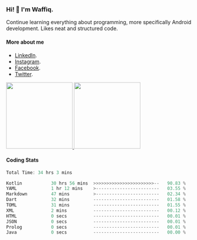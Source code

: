 ### Hi! 👋 I'm Waffiq.

Continue learning everything about programming, more specifically Android development. Likes neat and structured code.

#### More about me 
- [LinkedIn](https://www.linkedin.com/in/waffiqaziz/).
- [Instagram](https://www.instagram.com/waffiqaziz/).
- [Facebook](https://web.facebook.com/WaffiqAziz/).
- [Twitter](https://twitter.com/AzizWaffiq).

<p align="left">
<a href="https://github.com/waffiqaziz">
  <img height="180em" src="https://github-readme-stats-eight-theta.vercel.app/api?username=waffiqaziz&show_icons=true&theme=algolia&include_all_commits=true&count_private=true"/>
  <img height="180em" src="https://github-readme-stats-eight-theta.vercel.app/api/top-langs/?username=waffiqaziz&layout=compact&langs_count=8&theme=algolia"/>
</a>
</p>

#### Coding Stats
<!--START_SECTION:waka-->

```rust
Total Time: 34 hrs 3 mins

Kotlin           30 hrs 56 mins  >>>>>>>>>>>>>>>>>>>>>>>--   90.83 %
YAML             1 hr 12 mins    >------------------------   03.55 %
Markdown         47 mins         >------------------------   02.34 %
Dart             32 mins         -------------------------   01.58 %
TOML             31 mins         -------------------------   01.55 %
XML              2 mins          -------------------------   00.12 %
HTML             0 secs          -------------------------   00.01 %
JSON             0 secs          -------------------------   00.01 %
Prolog           0 secs          -------------------------   00.01 %
Java             0 secs          -------------------------   00.00 %
```

<!--END_SECTION:waka-->
